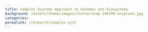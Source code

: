 ```yaml
---
title: Complex Systems Approach to Genomes and Ecosystems
background: /assets/theme/images/chuttersnap-146799-unsplash.jpg
categories: 
permalink: /research/complex-syst
---
```


